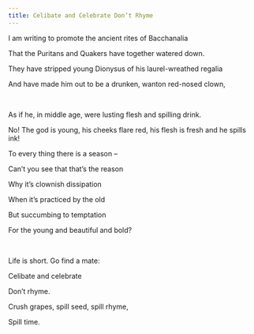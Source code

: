 ```yaml
---
title: Celibate and Celebrate Don’t Rhyme
---
```






I
am writing to promote the ancient rites of Bacchanalia

That
the Puritans and Quakers have together watered down.

They
have stripped young Dionysus of his laurel-wreathed regalia

And
have made him out to be a drunken, wanton red-nosed clown,

 

As
if he, in middle age, were lusting flesh and spilling drink.

No!
The god is young, his cheeks flare red, his flesh is fresh and he spills ink!

To
every thing there is a season –

Can’t
you see that that’s the reason

Why
it’s clownish dissipation

When
it’s practiced by the old

But
succumbing to temptation

For
the young and beautiful and bold?

 

Life
is short. Go find a mate:

Celibate
and celebrate

Don’t
rhyme.

Crush
grapes, spill seed, spill rhyme, 

Spill
time.
